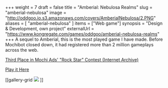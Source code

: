 +++
weight = 7
draft = false
title = "Amberial: Nebulosa Realms"
slug = "amberial-nebulosa"
image = "http://oddgoo.io.s3.amazonaws.com/covers/AmberialNebulosa/2.PNG"
aliases = [
	"amberial-nebulosa"
]
items = ["Web game"]
synopsis = "Design & Development, own project"
externalUrl = "https://www.kongregate.com/games/oddgoo/amberial-nebulosa-realms"
+++
A sequel to Amberial, this is the most played game I have made. Before Mochibot closed down, it had registered more than 2 million gameplays across the web.

[Third Place in Mochi Ads' "Rock Star" Contest (Internet Archive)](http://web.archive.org/web/20120625012707/http://www.mochimedia.com/contest/jan08)

[Play it Here](http://www.kongregate.com/games/oddgoo/amberial-nebulosa-realms)

[[gallery-grid
![](http://oddgoo.io.s3.amazonaws.com/covers/AmberialNebulosa/2.PNG)
]]